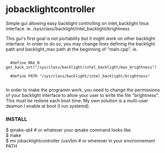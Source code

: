 jobacklightcontroller
=====================

Simple gui allowing easy backlight controlling on intel_backlight linux interface. 
ie. /sys/class/backlight/intel_backlight/brightness
<p>
This gui's first goal is not portability but it might work on other backlight interface. In order to do so,
you may change lines defining the backlight path and backlight_max path at the beginning of "main.cpp". ie.
</p>
<code>
  #define MAX_B get_back_int("/sys/class/backlight/intel_backlight/max_brightness")<br>
  #define PATH "/sys/class/backlight/intel_backlight/brightness"<br>
</code>
<p>
In order to make the programm work, you need to change the permissions of your backlight interface to 
allow your user to write the file "brightness". This must be redone each boot time. My own solution
is a multi-user deamon I enable at boot (I run systemd).
</p>

<h3>INSTALL</h3>
<p>
$ qmake-qt4 # or whatever your qmake command looks like<br>
$ make<br>
$ mv jobacklightcontroller /usr/bin # or wherever in your environnement PATH<br>
</p>
